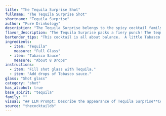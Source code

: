 ```yaml
---
title: "The Tequila Surprise Shot"
fullname: "The Tequila Surprise Shot"
shortname: "Tequila Surprise"
author: "Pure Drinkology"
description: "The Tequila Surprise belongs to the spicy cocktail family, a category with roots in the early 20th century. Its origin is likely rooted in the American Southwest, where the combination of tequila and fiery flavors was a popular choice. "
flavor_description: "The Tequila Surprise packs a fiery punch! The tequila's agave sweetness is immediately met with a bold, savory heat from the Tabasco.  Expect a lingering spice that warms the throat, balanced by the tequila's subtle herbal notes. It's a playful cocktail, ideal for those who enjoy a little kick and a surprise. "
bartender_tips: "This cocktail is all about balance.  A little Tabasco goes a long way! Start with a single drop and taste. Add more if you like, but keep it subtle.  Use a good quality tequila for a better flavor profile.  A good garnish, like a lime wedge or a jalapeño slice, can enhance the taste and add a visual appeal.  Remember, this is a spicy cocktail, so enjoy it slowly. "
ingredients:
  - item: "Tequila"
    measure: "Full Glass"
  - item: "Tabasco Sauce"
    measure: "About 8 Drops"
instructions:
  - item: "Fill shot glass with Tequila."
  - item: "Add drops of Tobasco sauce."
glass: "Shot glass"
category: "shot"
has_alcohol: true
base_spirit: "tequila"
family: ""
visual: "## LLM Prompt: Describe the appearance of Tequila Surprise**Context:**Tequila Surprise is a cocktail made with tequila and Tabasco sauce. **Prompt:**Imagine a cocktail glass filled with a golden liquid, reminiscent of aged tequila, but with a subtle hint of fiery red along the edges.  The drink itself is clear, allowing you to see through it to the bottom of the glass, but the faint reddish hue gives it a sense of depth and intrigue.  As you gaze at it, you notice tiny droplets of oil from the Tabasco sauce clinging to the side of the glass, shimmering like tiny, fiery rubies.  What else do you see in this Tequila Surprise? Describe its appearance in detail, focusing on color, texture, and any other visual elements that contribute to its unique character. "
source: "thecocktaildb"
---
```


